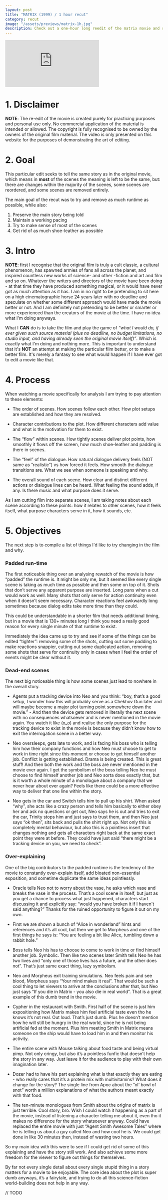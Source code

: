 ```yaml
---
layout: post
title: "MATRIX (1999) / 1 hour recut"
category: recut
image: "/assets/previews/matrix-1h.jpg"
description: Check out a one-hour long reedit of the matrix movie and read about the process of its creation. Film editing practice blog.
---
```


<iframe class="embed" frameborder="0" src="https://mega.nz/embed/YzFXmYRA#HZKGQgtosKMvs4q-BFL8yn5GlYkyd6VR57xsmTFmKf0" allowfullscreen ></iframe>

# 1. Disclaimer

**NOTE**: The re-edit of the movie is created purely for practicing purposes and personal use only. No commercial application of the material is intended or allowed. The copyright is fully recognised to be owned by the owners of the original film material. The video is only presented on this website for the purposes of demonstrating the art of editing. 

# 2. Goal

This particular edit seeks to tell the same story as in the original movie, which means in **most** of the scenes the meaning is left to be the same, but: there are changes within the majority of the scenes, some scenes are reordered, and some scenes are removed entirely.

The main goal of the recut was to try and remove as much runtime as possible, while also:

1. Preserve the main story being told
2. Maintain a working pacing
3. Try to make sense of most of the scenes
4. Get rid of as much shoe-leather as possible 

# 3. Intro

**NOTE**: first I recognise that the original film is truly a cult classic, a cultural phenomenon, has spawned armies of fans all across the planet, and inspired countless new works of science- and other -fiction and art and film and so on. Whatever the writers and directors of the movie have been doing - at that time they have produced something magical, or it would have never got as much attention as it has. I am in no right to be pretending to sit here on a high cinematographic horse 24 years later  with no deadline and speculate on whether some different approach would have made the movie better or not. And I am definitely not pretending to be better or smarter or more experienced than the creators of the movie at the time. I have no idea what I'm doing anyways.

What I **CAN** do is to take the film and play the game of _“what I would do, if ever given such source material (plus no deadline, no budget limitations, no studio input, and having already seen the original movie itself)”_. Which is exactly what I'm doing and nothing more. This is important to understand that it's **NOT** an attempt at making the particular film better, or to make a better film. It's merely a fantasy to see what would happen if I have ever got to edit a movie like that.

# 4. Process

When watching a movie specifically for analysis I am trying to pay attention to these elements:

- The order of scenes. How scenes follow each other. How plot setups are established and how they are resolved.


- Character contributions to the plot. How different characters add value and what is the motivation for them to exist.


- The “flow” within scenes. How tightly scenes deliver plot points, how smoothly it flows off the screen, how much shoe-leather and padding is there in scenes.


- The “feel” of the dialogue. How natural dialogue delivery feels (NOT same as “realistic”) vs how forced it feels. How smooth the dialogue transitions are. What we see when someone is speaking and why.


- The overall sound of each scene. How clear and distinct different actions or dialogue lines can be heard. What feeling the sound adds, if any. Is there music and what purpose does it serve.

As I am cutting film into separate scenes, I am taking notes about each scene according to these points: how it relates to other scenes, how it feels itself, what purpose characters serve in it, how it sounds, etc.

# 5. Objectives

The next step is to compile a list of things I'd like to try changing in the film and why.

### Padded run-time

The first noticeable thing over an analysing rewatch of the movie is how “padded” the runtime is. It might be only me, but it seemed like every single scene is taking as much time as possible and then some on top of it. Shots that don’t serve any apparent purpose are inserted. Long pans when a cut would work as well. Many shots that only serve for action continuity even when it doesn’t seem necessary. Character reactions feel awkwardly long sometimes because dialog edits take more time than they could.

This could be understandable in a shorter film that needs additional timing, but in a movie that is 130+ minutes long I think you need a really good reason for every single minute of that runtime to exist.

Immediately the idea came up to try and see if some of the things can be edited “tighter”: removing some of the shots, cutting out some padding to make reactions snappier, cutting out some duplicated action, removing some shots that serve for continuity only in cases when I feel the order of events might be clear without it.

### Dead-end scenes

The next big noticeable thing is how some scenes just lead to nowhere in the overall story.

- Agents put a tracking device into Neo and you think: “boy, that’s a good setup, I wonder how this will probably serve as a Chekhov Gun later and will maybe become a major plot turning point somewhere down the movie.” - And then the device gets removed in literally the next scene with no consequences whatsoever and is never mentioned in the movie again. You watch it like (o_o) and realise the only purpose for the tracking device to exist in the movie is because they didn’t know how to exit the interrogation scene in a better way.


- Neo oversleeps, gets late to work, and is facing his boss who is telling him how their company functions and how Neo must choose to get to work in time right since this moment or choose to get himself another job. Conflict is getting established. Drama is being created. This is great stuff! And then both the work and the boss are never mentioned in the movie ever again. I get the symbolism of the boss telling Neo he must choose to find himself another job and Neo sorta does exactly that, but is it worth a whole minute of a monologue about a company that we never hear about ever again? Feels like there could be a more effective way to deliver that one line within the story.


- Neo gets in the car and Switch tells him to pull up his shirt. When asked “why”, she acts like a crazy person and tells him basically to either obey her and ask no questions or get out, Neo says he is out and tries to exit the car, Trinity stops him and just says to trust them, and then Neo just says “ok then”, sits back and pulls the shirt right up. Not only this is completely mental behaviour, but also this is a pointless insert that changes nothing and gets all characters right back at the same exact point they were at before. They could have just said “there might be a tracking device on you, we need to check”.

### Over-explaining

One of the big contributors to the padded runtime is the tendency of the movie to constantly over-explain itself, add bloated non-essential exposition, and sometime duplicate the same ideas pointlessly.

- Oracle tells Neo not to worry about the vase, he asks which vase and breaks the vase in the process. That’s a cool scene in itself, but just as you get a chance to process what just happened, characters start discussing it and explicitly say: “would you have broken it if I haven't said anything?” Thanks for the ruined opportunity to figure it out on my own.


- First we are shown a bunch of “Alice in wonderland” hints and references and it’s all cool, but then we get to Morpheus and one of the first things he says is: “You are feeling a bit like Alice, tumbling down a rabbit hole.”


- Boss tells Neo his has to choose to come to work in time or find himself another job. Symbolic. Then like two scenes later Smith tells Neo he has two lives and “only one of those lives has a future, and the other does not”. That’s just same exact thing, lazy symbolism.


- Neo and Morpheus exit training simulations. Neo feels pain and see blood, Morpheus says “Your mind makes it real”. That would be such a cool thing to let viewers to arrive at the conclusions after that, but Neo just says “If you die in Matrix - you also die in real world”. That is a great example of this dumb trend in the movie.


- Cypher in the restaurant with Smith. First half of the scene is just him expositioning how Matrix makes him feel artificial taste even tho he knows it’s not real. Out loud. That’s just dumb. Plus he doesn’t mention how he will still be hungry in the real world, since he is not being artificial fed at the moment. Plus him meeting Smith in Matrix means someone on the ship would have to load him in and then monitor his activity.


- The entire scene with Mouse talking about food taste and being virtual pimp. Not only cringy, but also it’s a pointless funfic that doesn’t help the story in any way. Just leave it for the audience to play with their own imagination later.


- Dozer had to have his part explaining what is that exactly they are eating - who really cares that it’s a protein mix with multivitamins? What does it change for the story? The single line from Apoc about the “ol’ bowl of snot” worth a million explanations of what the authors meant exactly with that food.


- The ten-minute monologues from Smith about the origins of matrix is just terrible. Cool story, bro. Wish I could watch it happening as a part of the movie, instead of listening a character telling me about it, even tho it makes no difference for the story whatsoever anyway. Could have replaced the entire movie with just “Agent Smith Awesome Tales” where he is telling us about a guy called Neo and how cool he is. We could get done in like 30 minutes then, instead of wasting two hours.

So my main idea with this were to see if I could get rid of some of this explaining and have the story still work. And also achieve some more freedom for the viewer to figure out things for themselves.

By far not every single detail about every single stupid thing in a story matters for a movie to be enjoyable. The core idea about the plot is super dumb anyways, it’s a fairytale, and trying to do all this science-fiction world-building does not help in any way.

// TODO